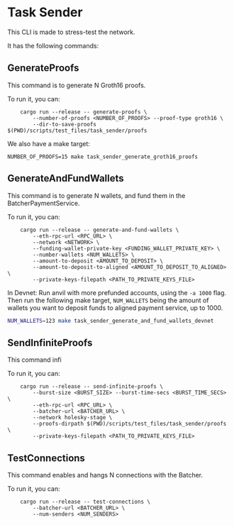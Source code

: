 # Task Sender
This CLI is made to stress-test the network.

It has the following commands:

## GenerateProofs

This command is to generate N Groth16 proofs.

To run it, you can:
```
	cargo run --release -- generate-proofs \
        --number-of-proofs <NUMBER_OF_PROOFS> --proof-type groth16 \
        --dir-to-save-proofs $(PWD)/scripts/test_files/task_sender/proofs
```

We also have a make target:
```
NUMBER_OF_PROOFS=15 make task_sender_generate_groth16_proofs
```
## GenerateAndFundWallets

This command is to generate N wallets, and fund them in the BatcherPaymentService.

To run it, you can:
```
	cargo run --release -- generate-and-fund-wallets \
        --eth-rpc-url <RPC_URL> \
        --network <NETWORK> \
        --funding-wallet-private-key <FUNDING_WALLET_PRIVATE_KEY> \
        --number-wallets <NUM_WALLETS> \
        --amount-to-deposit <AMOUNT_TO_DEPOSIT> \
        --amount-to-deposit-to-aligned <AMOUNT_TO_DEPOSIT_TO_ALIGNED> \
        --private-keys-filepath <PATH_TO_PRIVATE_KEYS_FILE>
```

In Devnet:
Run anvil with more prefunded accounts, using the `-a 1000` flag.
Then run the following make target, `NUM_WALLETS` being the amount of wallets you want to deposit funds to aligned payment service, up to 1000.
```bash
NUM_WALLETS=123 make task_sender_generate_and_fund_wallets_devnet
```

## SendInfiniteProofs

This command infi

To run it, you can:
```
	cargo run --release -- send-infinite-proofs \
        --burst-size <BURST_SIZE> --burst-time-secs <BURST_TIME_SECS> \
        --eth-rpc-url <RPC_URL> \
        --batcher-url <BATCHER_URL> \
        --network holesky-stage \
        --proofs-dirpath $(PWD)/scripts/test_files/task_sender/proofs \
        --private-keys-filepath <PATH_TO_PRIVATE_KEYS_FILE>
```


## TestConnections

This command enables and hangs N connections with the Batcher.

To run it, you can:
```
	cargo run --release -- test-connections \
        --batcher-url <BATCHER_URL> \
        --num-senders <NUM_SENDERS>
```

